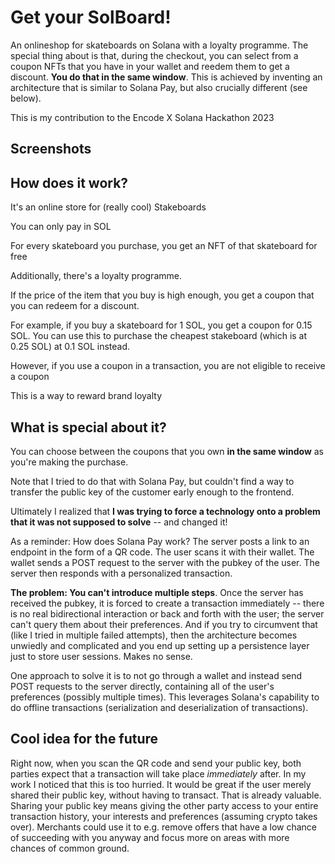 # Get your SolBoard!

An onlineshop for skateboards on Solana with a loyalty programme. The special thing about is that, during the checkout, you can select from a coupon NFTs that you have in your wallet and reedem them to get a discount. **You do that in the same window**. This is achieved by inventing an architecture that is similar to Solana Pay, but also crucially different (see below).

This is my contribution to the Encode X Solana Hackathon 2023

## Screenshots



## How does it work?

It's an online store for (really cool) Stakeboards

You can only pay in SOL

For every skateboard you purchase, you get an NFT of that skateboard for free

Additionally, there's a loyalty programme.

If the price of the item that you buy is high enough, you get a coupon that you can redeem for a discount.

For example, if you buy a skateboard for 1 SOL, you get a coupon for 0.15 SOL. You can use this to purchase the cheapest stakeboard (which is at 0.25 SOL) at 0.1 SOL instead.

However, if you use a coupon in a transaction, you are not eligible to receive a coupon

This is a way to reward brand loyalty

## What is special about it?

You can choose between the coupons that you own **in the same window** as you're making the purchase.

Note that I tried to do that with Solana Pay, but couldn't find a way to transfer the public key of the customer early enough to the frontend.

Ultimately I realized that **I was trying to force a technology onto a problem that it was not supposed to solve** -- and changed it!

As a reminder: How does Solana Pay work? The server posts a link to an endpoint in the form of a QR code. The user scans it with their wallet. The wallet sends a POST request to the server with the pubkey of the user. The server then responds with a personalized transaction.

**The problem: You can't introduce multiple steps**. Once the server has received the pubkey, it is forced to create a transaction immediately -- there is no real bidirectional interaction or back and forth with the user; the server can't query them about their preferences. And if you try to circumvent that (like I tried in multiple failed attempts), then the architecture becomes unwiedly and complicated and you end up setting up a persistence layer just to store user sessions. Makes no sense.

One approach to solve it is to not go through a wallet and instead send POST requests to the server directly, containing all of the user's preferences (possibly multiple times). This leverages Solana's capability to do offline transactions (serialization and deserialization of transactions).

## Cool idea for the future

Right now, when you scan the QR code and send your public key, both parties expect that a transaction will take place *immediately* after. In my work I noticed that this is too hurried. It would be great if the user merely shared their public key, without having to transact. That is already valuable. Sharing your public key means giving the other party access to your entire transaction history, your interests and preferences (assuming crypto takes over). Merchants could use it to e.g. remove offers that have a low chance of succeeding with you anyway and focus more on areas with more chances of common ground.
